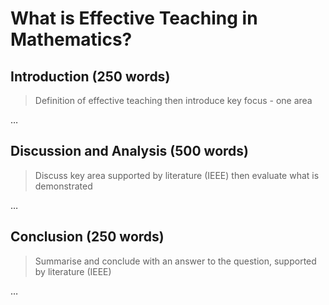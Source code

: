 # What is Effective Teaching in Mathematics?

## Introduction (250 words)

> Definition of effective teaching then introduce key focus - one area

…

## Discussion and Analysis (500 words)

> Discuss key area supported by literature (IEEE) then evaluate what is demonstrated

…

## Conclusion (250 words)

> Summarise and conclude with an answer to the question, supported by literature (IEEE)

…
